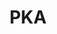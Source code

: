 ---
title: PKA
crosslinks:
- youtubefactsbot
- livven
- u_imguralbumbot
- autotldr
- youtubot
- SexyKyle
- tmsbmeta
- LivestreamFail
- AskReddit
- anti_gif_bot
- The_Donald
- AmItheAsshole
- boogie2988
- sarah_xxx
- RapeSquadKillas
- KarmaCourt
- MassdropBot
- JoeRogan
- autourbanbot
- news
---